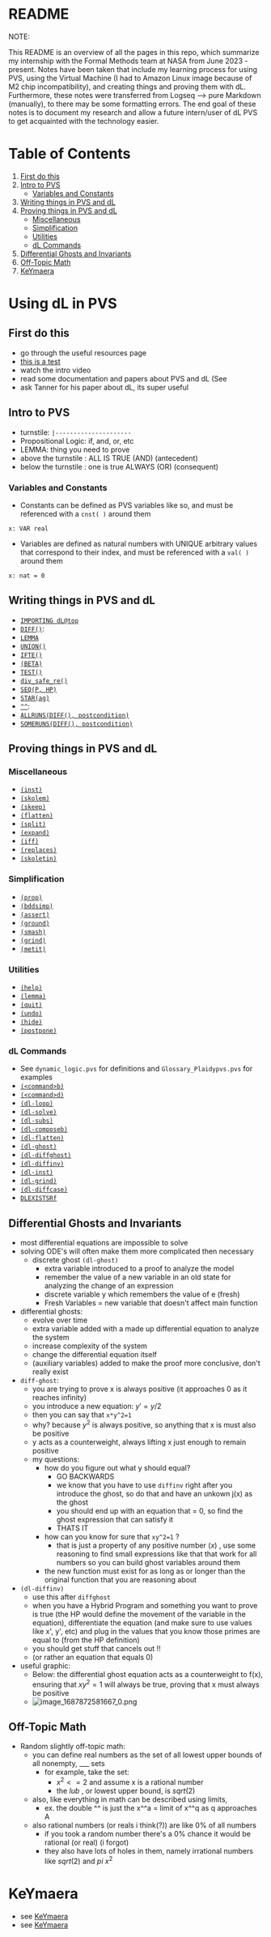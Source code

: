 README
======
NOTE: 

This README is an overview of all the pages in this repo, which summarize my
internship with the Formal Methods team at NASA from June 2023 - present. Notes
have been taken that include my learning process for using PVS, using the
Virtual Machine (I had to Amazon Linux image because of M2 chip incompatibility),
and creating things and proving them with dL. Furthermore, these notes were
transferred from Logseq --> pure Markdown (manually), to there may be some
formatting errors. The end goal of these notes is to document my research and
allow a future intern/user of dL PVS to get acquainted with the technology
easier. 

# Table of Contents
1. [First do this](#first-do-this)
2. [Intro to PVS](#intro-to-pvs)
   * [Variables and Constants](#variables-and-constants)
3. [Writing things in PVS and dL](#writing-things-in-pvs-and-dl)
4. [Proving things in PVS and dL](#proving-things-in-pvs-and-dl)
   * [Miscellaneous](#miscellaneous)
   * [Simplification](#simplification)
   * [Utilities](#utilities)
   * [dL Commands](#dl-commands)
5. [Differential Ghosts and Invariants](#differential-ghosts-and-invariants)
6. [Off-Topic Math](#off-topic-math)
7. [KeYmaera](#KeYmaera)

# Using dL in PVS
## First do this
- go through the useful resources page
- [this is a test](pages/quit.md)
- watch the intro video
- read some documentation and papers about PVS and dL (See 
- ask Tanner for his paper about dL, its super useful
## Intro to PVS
- turnstile: `|---------------------`
- Propositional Logic: if, and, or, etc
- LEMMA: thing you need to prove
- above the turnstile : ALL IS TRUE (AND) (antecedent)
- below the turnstile : one is true ALWAYS (OR) (consequent)
### Variables and Constants
- Constants can be defined as PVS variables like so, and must be referenced with a `cnst( )` around them

`x: VAR real`

- Variables are defined as natural numbers with UNIQUE arbitrary values that correspond to their index, and must be referenced with a `val( )` around them

`x: nat = 0`

## Writing things in PVS and dL
- [`IMPORTING dL@top`](pages/IMPORTING.md)
- [`DIFF()`](pages/DIFF.md): 
- [`LEMMA`](pages/lemma.md) 
- [`UNION()`](pages/UNION.md) 
- [`IFTE()`](pages/IFTE.md) 
- [`(BETA)`](pages/beta.md)
- [`TEST()`](pages/test.md)
- [`div_safe_re()`](pages/div_safe_re.md) 
- [`SEQ(P, HP)` ](pages/SEQ.md) 
- [`STAR(ag)` ](pages/star.md) 
- [`^^`](pages/exponentiation.md): 
- [`ALLRUNS(DIFF(), postcondition)`](pages/ALLRUNS.md)
- [`SOMERUNS(DIFF(), postcondition)`](pages/SOMERUNS.md)
## Proving things in PVS and dL
### Miscellaneous
- [`(inst)`](pages/inst.md)
- [`(skolem)`](pages/skolem.md)
- [`(skeep)`](pages/skeep.md)
- [`(flatten)`](pages/flatten.md)
- [`(split)`](pages/)
- [`(expand)`](pages/expand.md)
- [`(iff)`](pages/IFF.md)
- [`(replaces)`](pages/replaces.md)
- [`(skoletin)`](pages/skoletin.md)
### Simplification
- [`(prop)`](pages/prop.md)
- [`(bddsimp)`](pages/bddsimp.md)
- [`(assert)`](pages/assert.md)
- [`(ground)`](pages/ground.md)
- [`(smash)`](pages/smash.md)
- [`(grind)`](pages/grind.md)
- [`(metit)`](metit.md)
### Utilities
- [`(help)`](pages/help.md)
- [`(lemma)`](pages/lemma.md)
- [`(quit)`](pages/quit.md)
- [`(undo)`](pages/undo.md)
- [`(hide)`](pages/hide.md)
- [`(postpone)`](postpone.md)
### dL Commands
- See `dynamic_logic.pvs` for definitions and `Glossary_Plaidypvs.pvs` for examples  
- [`(<command>b)`](pages/box.md)
- [`(<command>d)`](pages/diamond.md)
- [`(dl-loop)`](pages/loop.md)
- [`(dl-solve)`](pages/solve.md)
- [`(dl-subs)`](pages/sub.md)
- [`(dl-composeb)`](pages/compose.md)
- [`(dl-flatten)`](pages/flatten.md)
- [`(dl-ghost)`](pages/ghosts.md)
- [`(dl-diffghost)`](pages/diffghost.md)
- [`(dl-diffinv)`](pages/diffinv.md)
- [`(dl-inst)`](pages/inst.md)
- [`(dl-grind)`](pages/dl-grind.md)
- [`(dl-diffcase)`](pages/diffcase.md)
- [`DLEXISTSRf`](pages/DLEXISTSRf.md)

## Differential Ghosts and Invariants
- most differential equations are impossible to solve
- solving ODE's will often make them more complicated then necessary
  - discrete ghost `(dl-ghost)` 
    - extra variable introduced to a proof to analyze the model
    - remember the value of a new variable in an old state for analyzing the change of an expression
    - discrete variable y which remembers the value of e (fresh)
    - Fresh Variables = new variable that doesn't affect main function
- differential ghosts:
  - evolve over time
  - extra variable added with a made up differential equation to analyze the system
  - increase complexity of the system
  - change the differential equation itself
  - (auxiliary variables) added to make the proof more conclusive, don't really exist
- `diff-ghost`: 
  - you are trying to prove x is always positive (it approaches 0 as it reaches infinity)
  - you introduce a new equation: $y' = y/2$
  - then you can say that `x*y^2=1`
  - why? because $y^2$ is always positive, so anything that x is must also be positive
  - y acts as a counterweight, always lifting x just enough to remain positive
  - my questions:
    - how do you figure out what y should equal?
      - GO BACKWARDS
      - we know that you have to use `diffinv` right after you introduce the ghost, so do that and have an unkown j(x) as the ghost
      - you should end up with an equation that = 0, so find the ghost expression that can satisfy it
      - THATS IT
    - how can you know for sure that `xy^2=1` ?
      - that is just a property of any positive number $(x)$ , use some reasoning to find small expressions like that that work for all numbers so you can build ghost variables around them
    - the new function must exist for as long as or longer than the original function that you are reasoning about
- `(dl-diffinv)`
  - use this after `diffghost`
  - when you have a Hybrid Program and something you want to prove is true (the HP would define the movement of the variable in the equation), differentiate the equation (and make sure to use values like x', y', etc) and plug in the values that you know those primes are equal to (from the HP definition)
  - you should get stuff that cancels out !!
  - (or rather an equation that equals 0)
- useful graphic:
  - Below: the differential ghost equation acts as a counterweight to f(x), ensuring that $xy^2 = 1$ will always be true, proving that x must always be positive
  - ![image_1687872581667_0.png](assets/image_1687872581667_0_1688677124071_0.png)

## Off-Topic Math
- Random slightly off-topic math:
  - you can define real numbers as the set of all lowest upper bounds of all nonempty, ___ sets
    - for example, take the set:
      - $x^2 <= 2$  and assume x is a rational number
      - the $lub$ , or lowest upper bound, is $sqrt(2)$
  - also, like everything in math can be described using limits,
    - ex. the double ^^ is just the x^^a = limit of x^^q as q approaches A
  - also rational numbers (or reals i think(?)) are like 0% of all numbers
    - if you took a random number there's a 0% chance it would be rational (or real) (i forgot)
    - they also have lots of holes in them, namely irrational numbers like $sqrt(2)$ and $pi$
$x^2$
# KeYmaera
- see [KeYmaera](pages/keymaera.md)
- see [KeYmaera](pages/keymaera.md)
